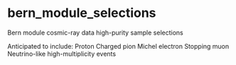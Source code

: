 # bern_module_selections
Bern module cosmic-ray data high-purity sample selections

Anticipated to include:
Proton
Charged pion
Michel electron
Stopping muon
Neutrino-like high-multiplicity events